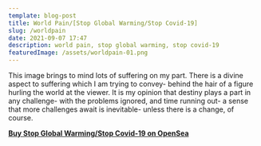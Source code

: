 ```yaml
---
template: blog-post
title: World Pain/[Stop Global Warming/Stop Covid-19]
slug: /worldpain
date: 2021-09-07 17:47
description: world pain, stop global warming, stop covid-19
featuredImage: /assets/worldpain-01.png
---
```

This image brings to mind lots of suffering on my part. There is a divine aspect to suffering which I am trying to convey- behind the hair of a figure hurling the world at the viewer. It is my opinion that destiny plays a part in any challenge- with the problems ignored, and time running out- a sense that more challenges await is inevitable- unless there is a change, of course.

**[Buy Stop Global Warming/Stop Covid-19 on OpenSea](https://opensea.io/assets/0x495f947276749ce646f68ac8c248420045cb7b5e/75511496996509083340559006059282024395904634734945582606826898893056749076481)**